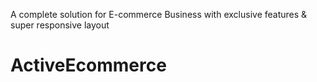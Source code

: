 A complete solution for E-commerce Business with exclusive features & super responsive layout
# ActiveEcommerce
